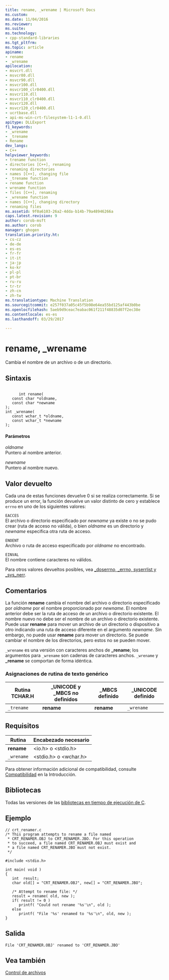 ```yaml
---
title: rename, _wrename | Microsoft Docs
ms.custom: 
ms.date: 11/04/2016
ms.reviewer: 
ms.suite: 
ms.technology:
- cpp-standard-libraries
ms.tgt_pltfrm: 
ms.topic: article
apiname:
- rename
- _wrename
apilocation:
- msvcrt.dll
- msvcr80.dll
- msvcr90.dll
- msvcr100.dll
- msvcr100_clr0400.dll
- msvcr110.dll
- msvcr110_clr0400.dll
- msvcr120.dll
- msvcr120_clr0400.dll
- ucrtbase.dll
- api-ms-win-crt-filesystem-l1-1-0.dll
apitype: DLLExport
f1_keywords:
- _wrename
- _trename
- Rename
dev_langs:
- C++
helpviewer_keywords:
- trename function
- directories [C++], renaming
- renaming directories
- names [C++], changing file
- _trename function
- rename function
- wrename function
- files [C++], renaming
- _wrename function
- names [C++], changing directory
- renaming files
ms.assetid: 9f0a6103-26a2-4dda-b14b-79a48946266a
caps.latest.revision: 9
author: corob-msft
ms.author: corob
manager: ghogen
translation.priority.ht:
- cs-cz
- de-de
- es-es
- fr-fr
- it-it
- ja-jp
- ko-kr
- pl-pl
- pt-br
- ru-ru
- tr-tr
- zh-cn
- zh-tw
ms.translationtype: Machine Translation
ms.sourcegitcommit: e257f037a05c45f5b98e64ea55bd125af443b0be
ms.openlocfilehash: 5aeb9d9ceac7eabac061f211f48835d07f2ec38e
ms.contentlocale: es-es
ms.lasthandoff: 03/29/2017

---
```

# <a name="rename-wrename"></a>rename, _wrename
Cambia el nombre de un archivo o de un directorio.  
  
## <a name="syntax"></a>Sintaxis  
  
```  
  
      int rename(  
   const char *oldname,  
   const char *newname   
);  
int _wrename(  
   const wchar_t *oldname,  
   const wchar_t *newname   
);  
```  
  
#### <a name="parameters"></a>Parámetros  
 *oldname*  
 Puntero al nombre anterior.  
  
 *newname*  
 Puntero al nombre nuevo.  
  
## <a name="return-value"></a>Valor devuelto  
 Cada una de estas funciones devuelve 0 si se realiza correctamente. Si se produce un error, la función devuelve un valor distinto de cero y establece `errno` en uno de los siguientes valores:  
  
 `EACCES`  
 El archivo o directorio especificado por *newname* ya existe o no se pudo crear (ruta de acceso no válida), o bien *oldname* es un directorio y *newname* especifica otra ruta de acceso.  
  
 `ENOENT`  
 Archivo o ruta de acceso especificado por *oldname* no encontrado.  
  
 `EINVAL`  
 El nombre contiene caracteres no válidos.  
  
 Para otros valores devueltos posibles, vea [_doserrno, _errno, syserrlist y _sys_nerr](../../c-runtime-library/errno-doserrno-sys-errlist-and-sys-nerr.md).  
  
## <a name="remarks"></a>Comentarios  
 La función **rename** cambia el nombre del archivo o directorio especificado por *oldname* por el nombre proporcionado por *newname*. El nombre anterior debe ser la ruta de acceso de un archivo o directorio existente. El nombre nuevo no debe ser el nombre de un archivo o directorio existente. Puede usar **rename** para mover un archivo de un directorio o dispositivo a otro indicando una ruta de acceso diferente en el argumento *newname*. Sin embargo, no puede usar **rename** para mover un directorio. Se puede cambiar el nombre de los directorios, pero estos no se pueden mover.  
  
 `_wrename` es una versión con caracteres anchos de **_rename**; los argumentos para `_wrename` son cadenas de caracteres anchos. `_wrename` y **_rename** se comportan de forma idéntica.  
  
### <a name="generic-text-routine-mappings"></a>Asignaciones de rutina de texto genérico  
  
|Rutina TCHAR.H|_UNICODE y _MBCS no definidos|_MBCS definido|_UNICODE definido|  
|---------------------|------------------------------------|--------------------|-----------------------|  
|`_trename`|**rename**|**rename**|`_wrename`|  
  
## <a name="requirements"></a>Requisitos  
  
|Rutina|Encabezado necesario|  
|-------------|---------------------|  
|**rename**|\<io.h> o \<stdio.h>|  
|`_wrename`|\<stdio.h> o \<wchar.h>|  
  
 Para obtener información adicional de compatibilidad, consulte [Compatibilidad](../../c-runtime-library/compatibility.md) en la Introducción.  
  
## <a name="libraries"></a>Bibliotecas  
 Todas las versiones de las [bibliotecas en tiempo de ejecución de C](../../c-runtime-library/crt-library-features.md).  
  
## <a name="example"></a>Ejemplo  
  
```  
// crt_renamer.c  
/* This program attempts to rename a file named  
 * CRT_RENAMER.OBJ to CRT_RENAMER.JBO. For this operation  
 * to succeed, a file named CRT_RENAMER.OBJ must exist and  
 * a file named CRT_RENAMER.JBO must not exist.  
 */  
  
#include <stdio.h>  
  
int main( void )  
{  
   int  result;  
   char old[] = "CRT_RENAMER.OBJ", new[] = "CRT_RENAMER.JBO";  
  
   /* Attempt to rename file: */  
   result = rename( old, new );  
   if( result != 0 )  
      printf( "Could not rename '%s'\n", old );  
   else  
      printf( "File '%s' renamed to '%s'\n", old, new );  
}  
```  
  
## <a name="output"></a>Salida  
  
```  
File 'CRT_RENAMER.OBJ' renamed to 'CRT_RENAMER.JBO'  
```  
  
## <a name="see-also"></a>Vea también  
 [Control de archivos](../../c-runtime-library/file-handling.md)
